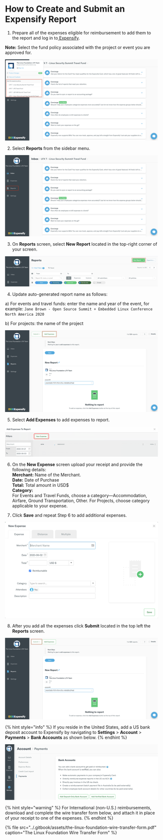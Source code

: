 # How to Create and Submit an Expensify Report

1. Prepare all of the expenses eligible for reimbursement to add them to the report and log in to[ Expensify](https://www.expensify.com/signin).

**Note:** Select the fund policy associated with the project or event you are approved for.

![](../.gitbook/assets/expense-report.png)

2. Select **Reports** from the sidebar menu.

![](../.gitbook/assets/reports.png)

3. On **Reports** screen, select **New Report** located in the top-right corner of your screen.

![](../.gitbook/assets/new-report.png)

  
4. Update auto-generated report name as follows: 

a\) For events and travel funds: enter the name and year of the event, for example: `Jane Brown - Open Source Summit + Embedded Linux Conference North America 2020` 

b\) For projects: the name of the project 

![](../.gitbook/assets/add-expenses.png)

5. Select **Add Expenses** to add expenses to report.   

![](../.gitbook/assets/new-expense.png)

6. On the **New Expense** screen upload your receipt and provide the following details:  
**Merchant:** Name of the Merchant.  
**Date:** Date of Purchase  
**Total:** Total amount in USD$  
**Category:**   
For Events and Travel Funds, choose a category—Accommodation, Airfare, Ground Transportation, Other.‌  For Projects, choose category applicable to your expense.

7. Click **Save** and repeat Step 6 to add additional expenses.

![](../.gitbook/assets/create-an-expense.png)

8. After you add all the expenses click **Submit** located in the top left the **Reports** screen.

![](../.gitbook/assets/submit-report.png)



{% hint style="info" %}
If you reside in the United States, add a US bank deposit account to Expensify by navigating to  **Settings** &gt; **Account** &gt; **Payments** &gt; **Bank Accounts** as shown below.
{% endhint %}

![](../.gitbook/assets/add-us-bank-account.png)

{% hint style="warning" %}
For International \(non-U.S.\) reimbursements, download and complete the wire transfer form below, and attach it in place of your receipt to one of the expenses.
{% endhint %}

{% file src="../.gitbook/assets/the-linux-foundation-wire-transfer-form.pdf" caption="The Linux Foundation Wire Transfer Form" %}

